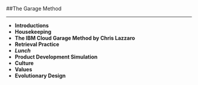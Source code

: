 <!-- .slide: data-background="resources/footer.svg" data-background-size="contain" data-background-position="bottom"  -->

##The Garage Method
- - -
* **Introductions <!-- .element: style="color:#e0dfe4" -->**
* **Housekeeping <!-- .element: style="color:#e0dfe4" -->**
* **The IBM Cloud Garage Method by Chris Lazzaro**  <!-- .element: style="color:#e0dfe4" -->
* **Retrieval Practice** <!-- .element: style="color:#e0dfe4" -->
* _**Lunch**_ <!-- .element: style="color:#5cab3d" -->
* **Product Development Simulation** <!-- .element: style="color:#e0dfe4" -->
* **Culture** <!-- .element: style="color:#e0dfe4" -->
* **Values** <!-- .element: style="color:#e0dfe4" -->
* **Evolutionary Design** <!-- .element: style="color:#e0dfe4" -->

<aside class="notes">
</aside>

<aside class="notes">
</aside>

